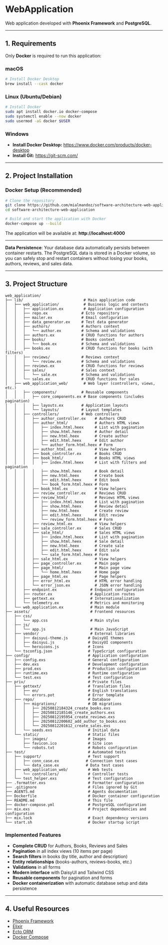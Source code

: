 # WebApplication

Web application developed with **Phoenix Framework** and **PostgreSQL**.

---

## 1. Requirements

Only **Docker** is required to run this application:

### macOS

```bash
# Install Docker Desktop
brew install --cask docker
```

### Linux (Ubuntu/Debian)

```bash
# Install Docker
sudo apt install docker.io docker-compose
sudo systemctl enable --now docker
sudo usermod -aG docker $USER
```

### Windows

- **Install Docker Desktop:** https://www.docker.com/products/docker-desktop
- **Install Git:** https://git-scm.com/

---

## 2. Project Installation

### Docker Setup (Recommended)

```bash
# Clone the repository
git clone https://github.com/mialmandoz/software-architecture-web-application
cd software-architecture-web-application

# Build and start the application with Docker
docker-compose up --build
```

The application will be available at: **http://localhost:4000**

---

**Data Persistence**: Your database data automatically persists between container restarts. The PostgreSQL data is stored in a Docker volume, so you can safely stop and restart containers without losing your books, authors, reviews, and sales data.

---

## 3. Project Structure

```
web_application/
├── lib/                           # Main application code
│   ├── web_application/           # Business logic and contexts
│   │   ├── application.ex         # Application configuration
│   │   ├── repo.ex               # Ecto repository
│   │   ├── mailer.ex             # Email configuration
│   │   ├── data_generator.ex     # Test data generator
│   │   ├── authors/              # Authors context
│   │   │   └── author.ex         # Schema and validations
│   │   ├── authors.ex            # CRUD functions for authors
│   │   ├── books/                # Books context
│   │   │   └── book.ex           # Schema and validations
│   │   ├── books.ex              # CRUD functions for books (with filters)
│   │   ├── reviews/              # Reviews context
│   │   │   └── review.ex         # Schema and validations
│   │   ├── reviews.ex            # CRUD functions for reviews
│   │   ├── sales/                # Sales context
│   │   │   └── sale.ex           # Schema and validations
│   │   └── sales.ex              # CRUD functions for sales
│   ├── web_application_web/       # Web layer (controllers, views, etc.)
│   │   ├── components/           # Reusable components
│   │   │   ├── core_components.ex # Base components (includes pagination)
│   │   │   ├── layouts.ex        # Application layouts
│   │   │   └── layouts/          # Layout templates
│   │   ├── controllers/          # Web controllers
│   │   │   ├── author_controller.ex    # Authors CRUD
│   │   │   ├── author_html/            # Authors HTML views
│   │   │   │   ├── index.html.heex     # List with pagination
│   │   │   │   ├── show.html.heex      # Author detail
│   │   │   │   ├── new.html.heex       # Create author
│   │   │   │   ├── edit.html.heex      # Edit author
│   │   │   │   └── author_form.html.heex # Form
│   │   │   ├── author_html.ex          # View helpers
│   │   │   ├── book_controller.ex      # Books CRUD
│   │   │   ├── book_html/              # Books HTML views
│   │   │   │   ├── index.html.heex     # List with filters and pagination
│   │   │   │   ├── show.html.heex      # Book detail
│   │   │   │   ├── new.html.heex       # Create book
│   │   │   │   ├── edit.html.heex      # Edit book
│   │   │   │   └── book_form.html.heex # Form
│   │   │   ├── book_html.ex            # View helpers
│   │   │   ├── review_controller.ex    # Reviews CRUD
│   │   │   ├── review_html/            # Reviews HTML views
│   │   │   │   ├── index.html.heex     # List with pagination
│   │   │   │   ├── show.html.heex      # Review detail
│   │   │   │   ├── new.html.heex       # Create review
│   │   │   │   ├── edit.html.heex      # Edit review
│   │   │   │   └── review_form.html.heex # Form
│   │   │   ├── review_html.ex          # View helpers
│   │   │   ├── sale_controller.ex      # Sales CRUD
│   │   │   ├── sale_html/              # Sales HTML views
│   │   │   │   ├── index.html.heex     # List with pagination
│   │   │   │   ├── show.html.heex      # Sale detail
│   │   │   │   ├── new.html.heex       # Create sale
│   │   │   │   ├── edit.html.heex      # Edit sale
│   │   │   │   └── sale_form.html.heex # Form
│   │   │   ├── sale_html.ex            # View helpers
│   │   │   ├── page_controller.ex      # Main page
│   │   │   ├── page_html/              # Main page view
│   │   │   │   └── home.html.heex      # Home page
│   │   │   ├── page_html.ex            # Page helpers
│   │   │   ├── error_html.ex           # HTML error handling
│   │   │   └── error_json.ex           # JSON error handling
│   │   ├── endpoint.ex               # Endpoint configuration
│   │   ├── router.ex                 # Application routes
│   │   ├── gettext.ex                # Internationalization
│   │   └── telemetry.ex              # Metrics and monitoring
│   └── web_application.ex            # Main module
├── assets/                           # Frontend resources
│   ├── css/
│   │   └── app.css                   # Main styles
│   ├── js/
│   │   └── app.js                    # Main JavaScript
│   ├── vendor/                       # External libraries
│   │   ├── daisyui-theme.js         # DaisyUI themes
│   │   ├── daisyui.js               # DaisyUI components
│   │   └── heroicons.js             # Icons
│   └── tsconfig.json                # TypeScript configuration
├── config/                          # Application configuration
│   ├── config.exs                   # General configuration
│   ├── dev.exs                      # Development configuration
│   ├── prod.exs                     # Production configuration
│   ├── runtime.exs                  # Runtime configuration
│   └── test.exs                     # Test configuration
├── priv/                            # Private files
│   ├── gettext/                     # Translation files
│   │   ├── en/                      # English translations
│   │   └── errors.pot               # Error template
│   ├── repo/                        # Database
│   │   ├── migrations/              # DB migrations
│   │   │   ├── 20250812184324_create_books.exs
│   │   │   ├── 20250812185146_create_authors.exs
│   │   │   ├── 20250812195954_create_reviews.exs
│   │   │   ├── 20250812200602_add_author_to_books.exs
│   │   │   └── 20250812201612_create_sales.exs
│   │   └── seeds.exs                # Initial data
│   └── static/                      # Static files
│       ├── images/                  # Images
│       ├── favicon.ico              # Site icon
│       └── robots.txt               # Robots configuration
├── test/                            # Automated tests
│   ├── support/                     # Test support
│   │   ├── conn_case.ex            # Connection test cases
│   │   └── data_case.ex            # Data test cases
│   ├── web_application_web/         # Web tests
│   │   └── controllers/             # Controller tests
│   └── test_helper.exs              # Test configuration
├── .formatter.exs                   # Formatter configuration
├── .gitignore                       # Files ignored by Git
├── AGENTS.md                        # Agents documentation
├── Dockerfile                       # Docker container configuration
├── README.md                        # This file
├── docker-compose.yml               # PostgreSQL configuration
├── mix.exs                          # Project dependencies and configuration
├── mix.lock                         # Exact dependency versions
└── start.sh                         # Docker startup script
```

### Implemented Features

- **Complete CRUD** for Authors, Books, Reviews and Sales
- **Pagination** in all index views (10 items per page)
- **Search filters** in books (by title, author and description)
- **Entity relationships** (books-authors, reviews-books, etc.)
- **Validations** in all forms
- **Modern interface** with DaisyUI and Tailwind CSS
- **Reusable components** for pagination and forms
- **Docker containerization** with automatic database setup and data persistence

---

## 4. Useful Resources

- [Phoenix Framework](https://hexdocs.pm/phoenix)
- [Elixir](https://elixir-lang.org/docs.html)
- [Ecto ORM](https://hexdocs.pm/ecto)
- [Docker Compose](https://docs.docker.com/compose/)
